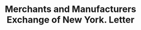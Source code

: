 ---
doi: 10.7916/D8Q82R6V
date_other: '1909'
date_other_textual: '1909'
form: correspondence
genre:
- Letters (correspondence)
name:
- Merchants and Manufacturers Exchange of New York
object_in_context_url: https://biggert.cul.columbia.edu/items/view/ave_biggert_01069
subject_hierarchical_geographic:
- New York, New York, United States
subject_name:
- Merchants and Manufacturers Exchange of New York
title: Merchants and Manufacturers Exchange of New York. Letter
sort_title: Merchants and Manufacturers Exchange of New York. Letter
call_number: ave_biggert_01069
coordinates:
- 40.71277777777778,-74.00583333333333
pid: ave_biggert_01069
identifiers: ave_biggert_01069
thumbnail: https://derivativo-3.library.columbia.edu/iiif/2/ldpd:344432/full/!256,256/0/native.jpg
permalink: /biggert/ave_biggert_01069/
layout: iiif-image-page
---